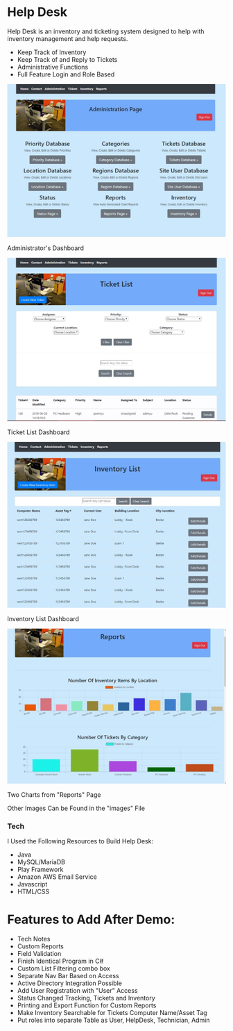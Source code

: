 # Help Desk

 Help Desk is an inventory and ticketing system designed to help with inventory management and help requests.

   - Keep Track of Inventory
   - Keep Track of and Reply to Tickets
   - Administrative Functions
   - Full Feature Login and Role Based

 ![administrator functions](/public/images/AdministrationPage.JPG)

 Administrator's Dashboard

 ![ticket list](/public/images/TicketList.JPG)

 Ticket List Dashboard

 ![inventory list](/public/images/InventoryList.JPG)

 Inventory List Dashboard

 ![reports](/public/images/ReportsCharts.JPG)

 Two Charts from "Reports" Page

Other Images Can be Found in the "images" File

 ### Tech
 I Used the Following Resources to Build Help Desk:

 * Java
 * MySQL/MariaDB
 * Play Framework
 * Amazon AWS Email Service
 * Javascript
 * HTML/CSS

 # Features to Add After Demo:
 * Tech Notes
 * Custom Reports
 * Field Validation
 * Finish Identical Program in C#
 * Custom List Filtering combo box
 * Separate Nav Bar Based on Access
 * Active Directory Integration Possible
 * Add User Registration with "User" Access
 * Status Changed Tracking, Tickets and Inventory
 * Printing and Export Function for Custom Reports
 * Make Inventory Searchable for Tickets Computer Name/Asset Tag
 * Put roles into separate Table as User, HelpDesk, Technician, Admin
